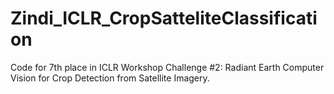 # Zindi_ICLR_CropSatteliteClassification
Code for 7th place in ICLR Workshop Challenge #2: Radiant Earth Computer Vision for Crop Detection from Satellite Imagery.
